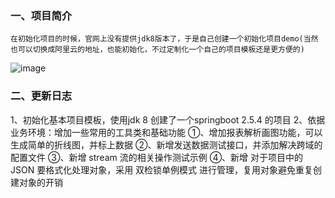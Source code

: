
### 一、项目简介
    在初始化项目的时候，官网上没有提供jdk8版本了，于是自己创建一个初始化项目demo(当然也可以切换成阿里云的地址，也能初始化，不过定制化一个自己的项目模板还是更方便的)
![image](https://github.com/user-attachments/assets/9fd88121-fd79-4a6d-88a4-6ec6a20b455c)

### 二、更新日志

1、初始化基本项目模板，使用jdk 8 创建了一个springboot 2.5.4 的项目
2、依据业务环境：增加一些常用的工具类和基础功能
    ①、增加报表解析画图功能，可以生成简单的折线图，并标上数据
    ②、新增发送数据测试接口，并添加解决跨域的配置文件
    ③、新增 stream 流的相关操作测试示例
    ④、新增 对于项目中的 JSON 要格式化处理对象，采用 双检锁单例模式 进行管理，复用对象避免重复创建对象的开销

